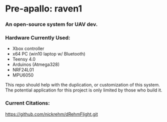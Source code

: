 # Pre-apallo: raven1

### An open-source system for UAV dev.

### Hardware Currently Used:

 - Xbox controller
 - x64 PC (win10 laptop w/ Bluetooth)
 - Teensy 4.0
 - Arduinos (Atmega328)
 - NRF24L01
 - MPU6050
 
This repo should help with the duplication, or customization of this system. 
The potential application for this project is only limited by those who build it.



### Current Citations:

https://github.com/nickrehm/dRehmFlight.git
